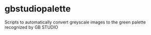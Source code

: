 # gbstudiopalette
Scripts to automatically convert greyscale images to the green palette recognized by GB STUDIO
